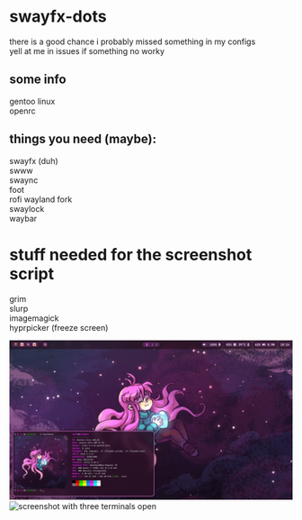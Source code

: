 # swayfx-dots
there is a good chance i probably missed something in my configs\
yell at me in issues if something no worky

## some info
gentoo linux\
openrc

## things you need (maybe):
swayfx (duh)\
swww\
swaync\
foot\
rofi wayland fork\
swaylock\
waybar

# stuff needed for the screenshot script
grim\
slurp\
imagemagick\
hyprpicker (freeze screen)

![screenshot of desktop](screenshot.png)
![screenshot with three terminals open](screenshot2.png)

